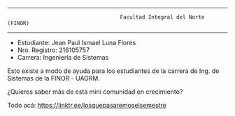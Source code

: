 --------------------------------------------------------------------------------------------------------------
                                        Facultad Integral del Norte (FINOR)
--------------------------------------------------------------------------------------------------------------

- Estudiante: Jean Paul Ismael Luna Flores
- Nro. Registro: 216105757
- Carrera: Ingeniería de Sistemas

Esto existe a modo de ayuda para los estudiantes de la carrera de Ing. de Sistemas de la FINOR - UAGRM.

¿Quieres saber más de esta mini comunidad en crecimiento? 

Todo acá: https://linktr.ee/losquepasaremoselsemestre